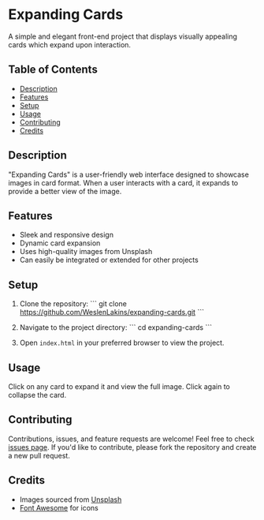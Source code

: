 # Expanding Cards

A simple and elegant front-end project that displays visually appealing cards which expand upon interaction.

## Table of Contents

- [Description](#description)
- [Features](#features)
- [Setup](#setup)
- [Usage](#usage)
- [Contributing](#contributing)
- [Credits](#credits)

## Description

"Expanding Cards" is a user-friendly web interface designed to showcase images in card format. When a user interacts with a card, it expands to provide a better view of the image.

## Features

- Sleek and responsive design
- Dynamic card expansion
- Uses high-quality images from Unsplash
- Can easily be integrated or extended for other projects

## Setup

1. Clone the repository:
   \```
   git clone https://github.com/WeslenLakins/expanding-cards.git
   \```

2. Navigate to the project directory:
   \```
   cd expanding-cards
   \```

3. Open `index.html` in your preferred browser to view the project.

## Usage

Click on any card to expand it and view the full image. Click again to collapse the card.

## Contributing

Contributions, issues, and feature requests are welcome! Feel free to check [issues page](#). If you'd like to contribute, please fork the repository and create a new pull request.

## Credits

- Images sourced from [Unsplash](https://unsplash.com/)
- [Font Awesome](https://fontawesome.com/) for icons
